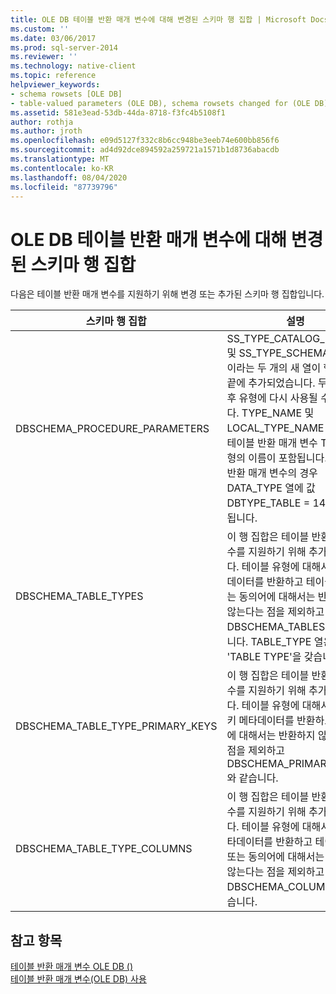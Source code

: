 ```yaml
---
title: OLE DB 테이블 반환 매개 변수에 대해 변경된 스키마 행 집합 | Microsoft Docs
ms.custom: ''
ms.date: 03/06/2017
ms.prod: sql-server-2014
ms.reviewer: ''
ms.technology: native-client
ms.topic: reference
helpviewer_keywords:
- schema rowsets [OLE DB]
- table-valued parameters (OLE DB), schema rowsets changed for (OLE DB)
ms.assetid: 581e3ead-53db-44da-8718-f3fc4b5108f1
author: rothja
ms.author: jroth
ms.openlocfilehash: e09d5127f332c8b6cc948be3eeb74e600bb856f6
ms.sourcegitcommit: ad4d92dce894592a259721a1571b1d8736abacdb
ms.translationtype: MT
ms.contentlocale: ko-KR
ms.lasthandoff: 08/04/2020
ms.locfileid: "87739796"
---
```

# <a name="schema-rowsets-changed-for-ole-db-table-valued-parameters"></a>OLE DB 테이블 반환 매개 변수에 대해 변경된 스키마 행 집합
  다음은 테이블 반환 매개 변수를 지원하기 위해 변경 또는 추가된 스키마 행 집합입니다.  
  
|스키마 행 집합|설명|  
|-------------------|-----------------|  
|DBSCHEMA_PROCEDURE_PARAMETERS|SS_TYPE_CATALOG_NAME 및 SS_TYPE_SCHEMANAME이라는 두 개의 새 열이 행 집합 끝에 추가되었습니다. 두 열은 이후 유형에 다시 사용될 수 있습니다. TYPE_NAME 및 LOCAL_TYPE_NAME 열에는 테이블 반환 매개 변수 TABLE 유형의 이름이 포함됩니다. 테이블 반환 매개 변수의 경우 DATA_TYPE 열에 값 DBTYPE_TABLE = 143이 포함됩니다.|  
|DBSCHEMA_TABLE_TYPES|이 행 집합은 테이블 반환 매개 변수를 지원하기 위해 추가되었습니다. 테이블 유형에 대해서만 메타데이터를 반환하고 테이블, 뷰 또는 동의어에 대해서는 반환하지 않는다는 점을 제외하고 DBSCHEMA_TABLES와 같습니다. TABLE_TYPE 열은 값 'TABLE TYPE'을 갖습니다.|  
|DBSCHEMA_TABLE_TYPE_PRIMARY_KEYS|이 행 집합은 테이블 반환 매개 변수를 지원하기 위해 추가되었습니다. 테이블 유형에 대해서만 기본 키 메타데이터를 반환하고 테이블에 대해서는 반환하지 않는다는 점을 제외하고 DBSCHEMA_PRIMARY_KEYS와 같습니다.|  
|DBSCHEMA_TABLE_TYPE_COLUMNS|이 행 집합은 테이블 반환 매개 변수를 지원하기 위해 추가되었습니다. 테이블 유형에 대해서만 열 메타데이터를 반환하고 테이블, 뷰 또는 동의어에 대해서는 반환하지 않는다는 점을 제외하고 DBSCHEMA_COLUMNS와 같습니다.|  
  
## <a name="see-also"></a>참고 항목  
 [테이블 반환 매개 변수 OLE DB &#40;&#41;](table-valued-parameters-ole-db.md)   
 [테이블 반환 매개 변수&#40;OLE DB&#41; 사용](../native-client-ole-db-how-to/use-table-valued-parameters-ole-db.md)  
  
  
